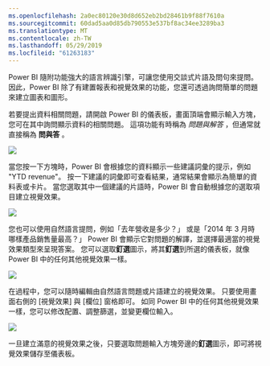 ```yaml
---
ms.openlocfilehash: 2a0ec80120e30d8d652eb2bd28461b9f88f7610a
ms.sourcegitcommit: 60dad5aa0d85db790553e537bf8ac34ee3289ba3
ms.translationtype: MT
ms.contentlocale: zh-TW
ms.lasthandoff: 05/29/2019
ms.locfileid: "61263183"
---
```

Power BI 隨附功能強大的語言辨識引擎，可讓您使用交談式片語及問句來提問。 因此，Power BI 除了有建置報表和視覺效果的功能，您還可透過詢問簡單的問題來建立圖表和圖形。

若要提出資料相關問題，請開啟 Power BI 的儀表板，畫面頂端會顯示輸入方塊，您可在其中詢問顯示資料的相關問題。 這項功能有時稱為 *問題與解答* ，但通常就直接稱為 **問與答** 。

![](media/4-3-asking-questions-natural-language/4-3_1.png)

當您按一下方塊時，Power BI 會根據您的資料顯示一些建議詞彙的提示，例如 "YTD revenue"。 按一下建議的詞彙即可查看結果，通常結果會顯示為簡單的資料表或卡片。 當您選取其中一個建議的片語時，Power BI 會自動根據您的選取項目建立視覺效果。

![](media/4-3-asking-questions-natural-language/4-3_2.png)

您也可以使用自然語言提問，例如「去年營收是多少？」 或是「2014 年 3 月時哪樣產品銷售量最高？」 Power BI 會顯示它對問題的解譯，並選擇最適當的視覺效果類型來呈現答案。 您可以選取**釘選**圖示，將其**釘選**到所選的儀表板，就像 Power BI 中的任何其他視覺效果一樣。

![](media/4-3-asking-questions-natural-language/4-3_3.png)

在過程中，您可以隨時編輯由自然語言問題或片語建立的視覺效果。 只要使用畫面右側的 [視覺效果]  與 [欄位]  窗格即可。 如同 Power BI 中的任何其他視覺效果一樣，您可以修改配置、調整篩選，並變更欄位輸入。

![](media/4-3-asking-questions-natural-language/4-3_4.png)

一旦建立滿意的視覺效果之後，只要選取問題輸入方塊旁邊的**釘選**圖示，即可將視覺效果儲存至儀表板。

